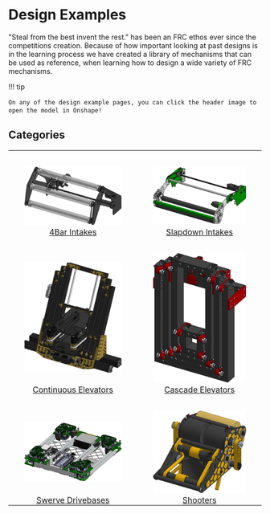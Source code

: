<meta property="og:title" content="CAD Examples">
<meta property="og:type" content="website">
<meta property="og:url" content="https://www.frcdesign.org/cad-examples/">
<meta property="og:description" content="Our collection of various CAD Examples">
<meta name="theme-color" content="#4CAE4F">
<meta name="twitter:card" content="summary_large_image">

<style>

img{
    padding-top: 2rem;
    width:75%;
    height:75%
}

img:hover{
    background-color: transparent !important;
    border-radius: 0.5rem;
}

td{
    font-size: 1rem;
    padding: 0rem !important;
}

table, td{
    border: none !important;
}
 
table tr:hover{
   background-color: transparent !important;
}

</style>

# Design Examples

"Steal from the best invent the rest." has been an FRC ethos ever since the competitions creation. Because of how important looking at past designs is in the learning process we have created a library of mechanisms that can be used as reference, when learning how to design a wide variety of FRC mechanisms.

!!! tip

    On any of the design example pages, you can click the header image to open the model in Onshape!

## Categories

| | |
|:-:|:-:|
| [![](../img/cad-examples/intake/4bar/example.webp)](intake/4bar/index.md)| [![](../img/cad-examples/intake/slapdown/example.webp)](intake/slapdown/index.md) |
| [4Bar Intakes](intake/4bar/index.md) | [Slapdown Intakes](intake/slapdown/index.md) |
| [![](../img/cad-examples/elevator/continuous/example.webp)](elevator/continuous/index.md) | [![](../img/cad-examples/elevator/cascade/example.webp)](elevator/cascade/index.md) |
| [Continuous Elevators](elevator/continuous/index.md) | [Cascade Elevators](elevator/cascade/index.md) |
| [![](../img/cad-examples/drivebase/2910drivebase.webp)](drivebase/index.md) | [![](../img/cad-examples/shooter/small.webp)](shooter/index.md) |
| [Swerve Drivebases](drivebase/index.md) | [Shooters](shooter/index.md) |

